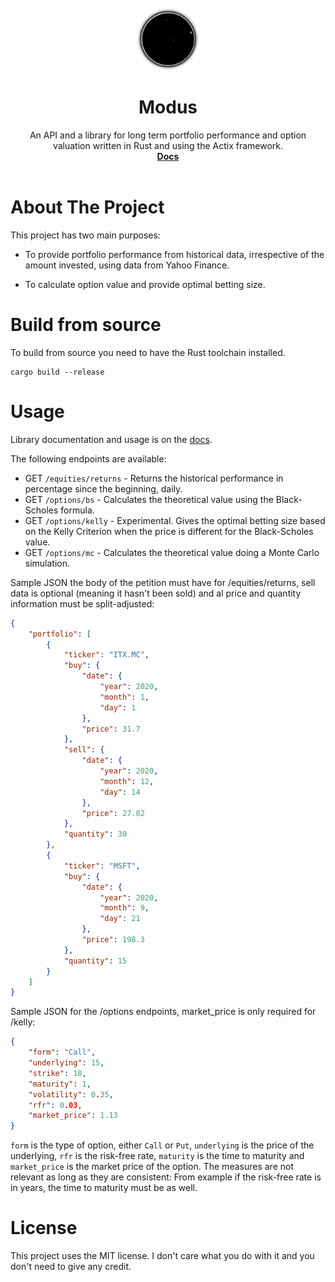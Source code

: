 <br />
<div align="center">
  <a href="https://github.com/Hareas/modus">
    <img src="https://raw.githubusercontent.com/Hareas/modus/ef2e36e131c474f6475313b43a733a90c1f6e76b/logo.svg" alt="Logo" width="100" height="100">
  </a>

  <h1 align="center">Modus</h1>

  <p align="center">
    An API and a library for long term portfolio performance and option valuation written in Rust and using the Actix framework.
    <br />
    <a href="https://hareas.github.io/modus/doc/modus/"><strong>Docs</strong></a>
    <br />
    <br />
  </p>
</div>

# About The Project

This project has two main purposes:

* To provide portfolio performance from historical data, irrespective of the amount invested, using data from Yahoo Finance.

* To calculate option value and provide optimal betting size.



# Build from source

To build from source you need to have the Rust toolchain installed.

```
cargo build --release
```

# Usage

Library documentation and usage is on the [docs](https://hareas.github.io/modus/doc/modus/).

The following endpoints are available:

* GET ```/equities/returns``` - Returns the historical performance in percentage since the beginning, daily.
* GET ```/options/bs``` - Calculates the theoretical value using the Black-Scholes formula.
* GET ```/options/kelly``` - Experimental. Gives the optimal betting size based on the Kelly Criterion when the price is different for the Black-Scholes value.
* GET ```/options/mc``` - Calculates the theoretical value doing a Monte Carlo simulation.

Sample JSON the body of the petition must have for /equities/returns, sell data is optional (meaning it hasn't been sold) and al price and quantity information must be split-adjusted:
```json
{
    "portfolio": [
        {
            "ticker": "ITX.MC",
            "buy": {
                "date": {
                    "year": 2020,
                    "month": 1,
                    "day": 1
                },
                "price": 31.7
            },
            "sell": {
                "date": {
                    "year": 2020,
                    "month": 12,
                    "day": 14
                },
                "price": 27.02
            },
            "quantity": 30
        },
        {
            "ticker": "MSFT",
            "buy": {
                "date": {
                    "year": 2020,
                    "month": 9,
                    "day": 21
                },
                "price": 198.3
            },
            "quantity": 15
        }
    ]
}
```

Sample JSON for the /options endpoints, market_price is only required for /kelly:

```json
{
    "form": "Call",
    "underlying": 15,
    "strike": 18,
    "maturity": 1,
    "volatility": 0.35,
    "rfr": 0.03,
    "market_price": 1.13
}
```

```form``` is the type of option, either ```Call``` or ```Put```, ```underlying``` is the price of the underlying, ```rfr``` is the risk-free rate, ```maturity``` is the time to maturity and ```market_price``` is the market price of the option. The measures are not relevant as long as they are consistent: From example if the risk-free rate is in years, the time to maturity must be as well.

# License
This project uses the MIT license. I don't care what you do with it and you don't need to give any credit.

